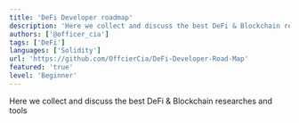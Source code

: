 ```yaml
---
title: 'DeFi Developer roadmap'
description: 'Here we collect and discuss the best DeFi & Blockchain researches and tools'
authors: ['@officer_cia']
tags: ['DeFi']
languages: ['Solidity']
url: 'https://github.com/OffcierCia/DeFi-Developer-Road-Map'
featured: 'true'
level: 'Beginner'
---
```


Here we collect and discuss the best DeFi & Blockchain researches and tools 